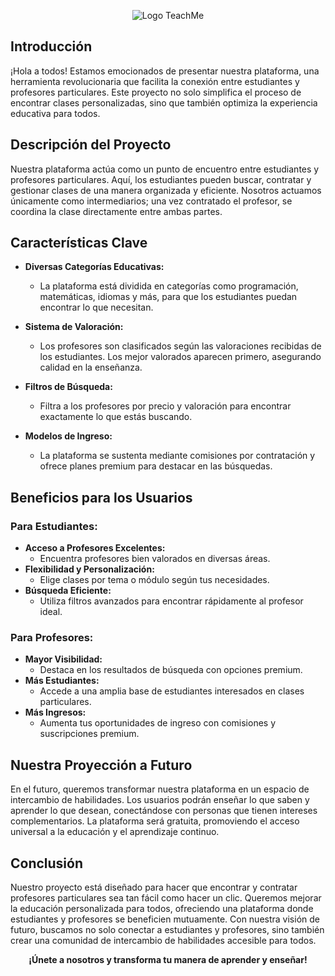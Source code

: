 <p align="center">
  <img src="https://github.com/user-attachments/assets/8a517dd3-eeb8-4e82-9329-dfc818ebf987" alt="Logo TeachMe">
</p>

## **Introducción**
¡Hola a todos! Estamos emocionados de presentar nuestra plataforma, una herramienta revolucionaria que facilita la conexión entre estudiantes y profesores particulares. Este proyecto no solo simplifica el proceso de encontrar clases personalizadas, sino que también optimiza la experiencia educativa para todos.

## Descripción del Proyecto
Nuestra plataforma actúa como un punto de encuentro entre estudiantes y profesores particulares. Aquí, los estudiantes pueden buscar, contratar y gestionar clases de una manera organizada y eficiente. Nosotros actuamos únicamente como intermediarios; una vez contratado el profesor, se coordina la clase directamente entre ambas partes.

## Características Clave
- **Diversas Categorías Educativas:**
  - La plataforma está dividida en categorías como programación, matemáticas, idiomas y más, para que los estudiantes puedan encontrar lo que necesitan.

- **Sistema de Valoración:**
  - Los profesores son clasificados según las valoraciones recibidas de los estudiantes. Los mejor valorados aparecen primero, asegurando calidad en la enseñanza.

- **Filtros de Búsqueda:**
  - Filtra a los profesores por precio y valoración para encontrar exactamente lo que estás buscando.

- **Modelos de Ingreso:**
  - La plataforma se sustenta mediante comisiones por contratación y ofrece planes premium para destacar en las búsquedas.

## Beneficios para los Usuarios
### Para Estudiantes:
- **Acceso a Profesores Excelentes:**
  - Encuentra profesores bien valorados en diversas áreas.
- **Flexibilidad y Personalización:**
  - Elige clases por tema o módulo según tus necesidades.
- **Búsqueda Eficiente:**
  - Utiliza filtros avanzados para encontrar rápidamente al profesor ideal.

### Para Profesores:
- **Mayor Visibilidad:**
  - Destaca en los resultados de búsqueda con opciones premium.
- **Más Estudiantes:**
  - Accede a una amplia base de estudiantes interesados en clases particulares.
- **Más Ingresos:**
  - Aumenta tus oportunidades de ingreso con comisiones y suscripciones premium.

## Nuestra Proyección a Futuro
En el futuro, queremos transformar nuestra plataforma en un espacio de intercambio de habilidades. Los usuarios podrán enseñar lo que saben y aprender lo que desean, conectándose con personas que tienen intereses complementarios. La plataforma será gratuita, promoviendo el acceso universal a la educación y el aprendizaje continuo.

## Conclusión
Nuestro proyecto está diseñado para hacer que encontrar y contratar profesores particulares sea tan fácil como hacer un clic. Queremos mejorar la educación personalizada para todos, ofreciendo una plataforma donde estudiantes y profesores se beneficien mutuamente. Con nuestra visión de futuro, buscamos no solo conectar a estudiantes y profesores, sino también crear una comunidad de intercambio de habilidades accesible para todos.

**<p align="center">¡Únete a nosotros y transforma tu manera de aprender y enseñar!</p>**
